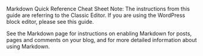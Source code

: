 Markdown Quick Reference Cheat Sheet
Note: The instructions from this guide are referring to the Classic Editor. If you are using the WordPress block editor, please see this guide.

See the Markdown page for instructions on enabling Markdown for posts, pages and comments on your blog, and for more detailed information about using Markdown.
